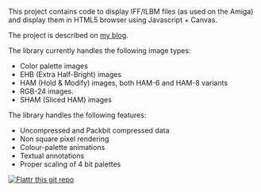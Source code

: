 This project contains code to display IFF/ILBM files (as used on the Amiga)
and display them in HTML5 browser using Javascript + Canvas.

The project is described on <a href="http://wiesmann.codiferes.net/wordpress/?page_id=17479">my blog</a>.

The library currently handles the following image types:

* Color palette images
* EHB (Extra Half-Bright) images
* HAM (Hold & Modify) images, both HAM-6 and HAM-8 variants
* RGB-24 images.
* SHAM (Sliced HAM) images

The library handles the following features:

* Uncompressed and Packbit compressed data
* Non square pixel rendering
* Colour-palette animations
* Textual annotations
* Proper scaling of 4 bit palettes

[![Flattr this git repo](http://api.flattr.com/button/flattr-badge-large.png)](https://flattr.com/submit/auto?user_id=thiaswiesmann&url=https://github.com/wiesmann/ilbm.js&title=ilbm.js&language=EN&tags=github&category=software)

